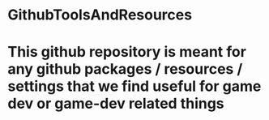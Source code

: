 # GithubToolsAndResources

# This github repository is meant for any github packages / resources / settings that we find useful for game dev or game-dev related things
